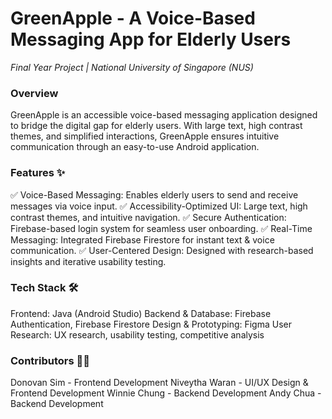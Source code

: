 # GreenApple - A Voice-Based Messaging App for Elderly Users
_Final Year Project | National University of Singapore (NUS)_

### Overview
GreenApple is an accessible voice-based messaging application designed to bridge the digital gap for elderly users. With large text, high contrast themes, and simplified interactions, GreenApple ensures intuitive communication through an easy-to-use Android application.

### Features ✨
✅ Voice-Based Messaging: Enables elderly users to send and receive messages via voice input.
✅ Accessibility-Optimized UI: Large text, high contrast themes, and intuitive navigation.
✅ Secure Authentication: Firebase-based login system for seamless user onboarding.
✅ Real-Time Messaging: Integrated Firebase Firestore for instant text & voice communication.
✅ User-Centered Design: Designed with research-based insights and iterative usability testing.

### Tech Stack 🛠
Frontend: Java (Android Studio)
Backend & Database: Firebase Authentication, Firebase Firestore
Design & Prototyping: Figma
User Research: UX research, usability testing, competitive analysis

### Contributors 👩‍💻
Donovan Sim - Frontend Development
Niveytha Waran - UI/UX Design & Frontend Development
Winnie Chung - Backend Development
Andy Chua - Backend Development
